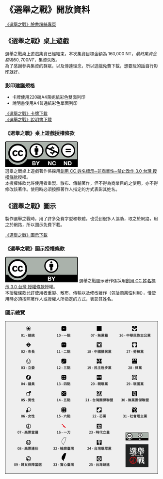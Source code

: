 # 《選舉之戰》開放資料
[《選舉之戰》臉書粉絲專頁](https://www.facebook.com/WarofElection)  

## 《選舉之戰》桌上遊戲
選舉之戰桌上遊戲集資已經結束，本次集資目標金額為 160,000 NT$，最終集資金額為 50,700 NT$，集資失敗。  
為了感謝參與集資的群眾，以及傳達理念，所以遊戲免費下載，想要玩的話自行影印就好。  

### 影印建議規格
* 卡牌使用220磅A4萊妮紙彩色雙面列印  
* 說明書使用A4普通紙彩色單面列印  

[《選舉之戰》卡牌下載](/doc/220磅A4萊妮紙彩色雙面列印共43張.pdf)  
[《選舉之戰》說明書下載](/doc/A4普通紙彩色單面列印共2張.pdf)  

### 《選舉之戰》桌上遊戲授權條款
![by-nc-nd](/doc/by-nc-nd.svg)  
選舉之戰桌上遊戲著作係採用[創用 CC 姓名標示─非商業性─禁止改作 3.0 台灣 授權條款](https://creativecommons.org/licenses/by/3.0/tw/)授權。  
本授權條款允許使用者重製、散布、傳輸著作，但不得為商業目的之使用，亦不得修改該著作。使用時必須按照著作人指定的方式表彰其姓名。  


## 《選舉之戰》圖示
製作選舉之戰時，用了許多免費字型和軟體，也受到很多人協助，取之於網路，用之於網路，所以圖示免費下載。  

[《選舉之戰》圖示下載](/icon/icon_all.ai)

### 《選舉之戰》圖示授權條款
![bycc](/doc/bycc.svg)
選舉之戰圖示著作係採用[創用 CC 姓名標示 3.0 台灣 授權條款](https://creativecommons.org/licenses/by/3.0/tw/)授權。  
本授權條款允許使用者重製、散布、傳輸以及修改著作（包括商業性利用），惟使用時必須按照著作人或授權人所指定的方式，表彰其姓名。  

### 圖示總覽
![index](/doc/icon_all.png)